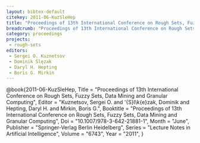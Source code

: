 ```yaml
---
layout: bibtex-default
citekey: 2011-06-KuzSleHep
title: "Proceedings of 13th International Conference on Rough Sets, Fuzzy Sets, Data Mining and Granular Computing (2011)"
breadcrumb: "Proceedings of 13th International Conference on Rough Sets, Fuzzy Sets, Data Mining and Granular Computing (2011)"
category: proceedings
projects:
 - rough-sets
editors:
 - Sergei O. Kuznetsov
 - Dominik Ślęzak
 - Daryl H. Hepting
 - Boris G. Mirkin
---
```

@book{2011-06-KuzSleHep,
	Title =  "Proceedings of 13th International Conference on Rough Sets, Fuzzy Sets, Data Mining and Granular Computing",
	Editor =  "Kuznetsov, Sergei O. and \'{S}l\k{e}zak, Dominik and Hepting, Daryl H. and Mirkin, Boris G.",
	Booktitle =  "Proceedings of 13th International Conference on Rough Sets, Fuzzy Sets, Data Mining and Granular Computing",
	Doi =  "10.1007/978-3-642-21881-1",
	Month =  "June",
	Publisher =  "Springer-Verlag Berlin Heidelberg",
	Series =  "Lecture Notes in Artificial Intelligence",
	Volume =  "6743",
	Year =  "2011",
}
